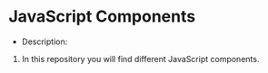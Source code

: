 # JavaScript Components

- Description:
1. In this repository you will find different JavaScript components.

